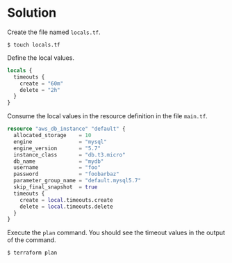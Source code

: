# Solution

Create the file named `locals.tf`.

```
$ touch locals.tf
```

Define the local values.

```terraform
locals {
  timeouts {
    create = "60m"
    delete = "2h"
  }
}
```

Consume the local values in the resource definition in the file `main.tf`.

```terraform
resource "aws_db_instance" "default" {
  allocated_storage    = 10
  engine               = "mysql"
  engine_version       = "5.7"
  instance_class       = "db.t3.micro"
  db_name              = "mydb"
  username             = "foo"
  password             = "foobarbaz"
  parameter_group_name = "default.mysql5.7"
  skip_final_snapshot  = true
  timeouts {
    create = local.timeouts.create
    delete = local.timeouts.delete
  }
}
```

Execute the `plan` command. You should see the timeout values in the output of the command.

```
$ terraform plan
```